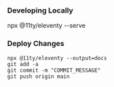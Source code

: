 ### Developing Locally
npx @11ty/eleventy --serve

### Deploy Changes
```
npx @11ty/eleventy --output=docs
git add -a
git commit -m "COMMIT_MESSAGE"
git push origin main
```